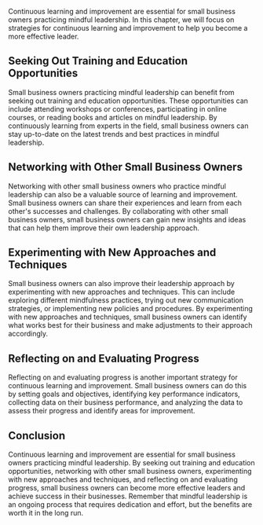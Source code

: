 
Continuous learning and improvement are essential for small business owners practicing mindful leadership. In this chapter, we will focus on strategies for continuous learning and improvement to help you become a more effective leader.

Seeking Out Training and Education Opportunities
------------------------------------------------

Small business owners practicing mindful leadership can benefit from seeking out training and education opportunities. These opportunities can include attending workshops or conferences, participating in online courses, or reading books and articles on mindful leadership. By continuously learning from experts in the field, small business owners can stay up-to-date on the latest trends and best practices in mindful leadership.

Networking with Other Small Business Owners
-------------------------------------------

Networking with other small business owners who practice mindful leadership can also be a valuable source of learning and improvement. Small business owners can share their experiences and learn from each other's successes and challenges. By collaborating with other small business owners, small business owners can gain new insights and ideas that can help them improve their own leadership approach.

Experimenting with New Approaches and Techniques
------------------------------------------------

Small business owners can also improve their leadership approach by experimenting with new approaches and techniques. This can include exploring different mindfulness practices, trying out new communication strategies, or implementing new policies and procedures. By experimenting with new approaches and techniques, small business owners can identify what works best for their business and make adjustments to their approach accordingly.

Reflecting on and Evaluating Progress
-------------------------------------

Reflecting on and evaluating progress is another important strategy for continuous learning and improvement. Small business owners can do this by setting goals and objectives, identifying key performance indicators, collecting data on their business performance, and analyzing the data to assess their progress and identify areas for improvement.

Conclusion
----------

Continuous learning and improvement are essential for small business owners practicing mindful leadership. By seeking out training and education opportunities, networking with other small business owners, experimenting with new approaches and techniques, and reflecting on and evaluating progress, small business owners can become more effective leaders and achieve success in their businesses. Remember that mindful leadership is an ongoing process that requires dedication and effort, but the benefits are worth it in the long run.
